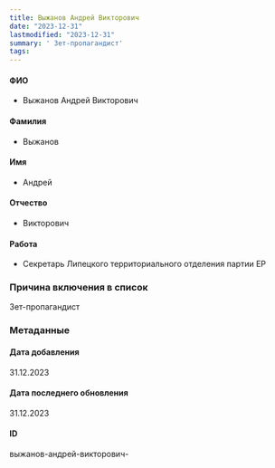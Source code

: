 ```yaml
---
title: Выжанов Андрей Викторович
date: "2023-12-31"
lastmodified: "2023-12-31"
summary: ' Зет-пропагандист'
tags: 
---
```

<!--# pp2-->
<!--## Фигурант-->
<!--### Личные данные-->
#### ФИО
- Выжанов Андрей Викторович
#### Фамилия
- Выжанов
#### Имя
- Андрей
#### Отчество
- Викторович
#### Работа
- Секретарь Липецкого территориального отделения партии ЕР
### Причина включения в список
Зет-пропагандист
### Метаданные
#### Дата добавления
31.12.2023
#### Дата последнего обновления
31.12.2023
#### ID
выжанов-андрей-викторович-
<!--## END;-->
